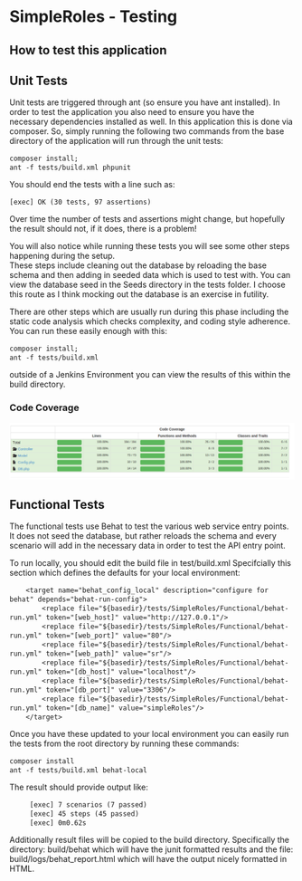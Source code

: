 # SimpleRoles - Testing 
## How to test this application

## Unit Tests

Unit tests are triggered through ant (so ensure you have ant installed).  In order to test the application you also need to ensure you have 
the necessary dependencies installed as well.  In this application this is done via composer.  So, simply running the following two commands from the base directory of the application will run through the unit tests:

```
composer install;
ant -f tests/build.xml phpunit
```

You should end the tests with a line such as:

```
[exec] OK (30 tests, 97 assertions)
```

Over time the number of tests and assertions might change, but hopefully the result should not, if it does, there is a problem!

You will also notice while running these tests you will see some other steps happening during the setup.  
These steps include cleaning out the database by reloading the base schema and then adding in seeded data which is used to test with.  You can view the database seed in the Seeds directory in the tests folder.  I choose this route as I think mocking out the database is an exercise 
in futility.  

There are other steps which are usually run during this phase including the static code analysis which checks complexity, and coding style adherence.  You can run these easily enough with this:

```
composer install;
ant -f tests/build.xml
```

outside of a Jenkins Environment you can view the results of this within the build directory.

### Code Coverage
![Code Coverage](../assets/docs/screenshots/sr-codecoverage.png)


## Functional Tests

The functional tests use Behat to test the various web service entry points.  It does not seed the database, but rather reloads the schema
and every scenario will add in the necessary data in order to test the API entry point.

To run locally, you should edit the build file in test/build.xml  Specifcially this section which defines the defaults for your local environment:

```
    <target name="behat_config_local" description="configure for behat" depends="behat-run-config">
        <replace file="${basedir}/tests/SimpleRoles/Functional/behat-run.yml" token="[web_host]" value="http://127.0.0.1"/>
        <replace file="${basedir}/tests/SimpleRoles/Functional/behat-run.yml" token="[web_port]" value="80"/>
        <replace file="${basedir}/tests/SimpleRoles/Functional/behat-run.yml" token="[web_path]" value="sr"/>
        <replace file="${basedir}/tests/SimpleRoles/Functional/behat-run.yml" token="[db_host]" value="localhost"/>
        <replace file="${basedir}/tests/SimpleRoles/Functional/behat-run.yml" token="[db_port]" value="3306"/>
        <replace file="${basedir}/tests/SimpleRoles/Functional/behat-run.yml" token="[db_name]" value="simpleRoles"/>
    </target>
```

Once you have these updated to your local environment you can easily run the tests from the root directory by running these commands:

```
composer install
ant -f tests/build.xml behat-local
```

The result should provide output like:

```
     [exec] 7 scenarios (7 passed)
     [exec] 45 steps (45 passed)
     [exec] 0m0.62s
```

Additionally result files will be copied to the build directory.  Specifically the directory: build/behat which will have the junit formatted results and the file: build/logs/behat_report.html which will have the output nicely formatted in HTML.